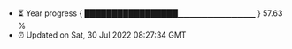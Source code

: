 - ⏳ Year progress { █████████████████▁▁▁▁▁▁▁▁▁▁▁▁▁ } 57.63 %
- ⏰ Updated on Sat, 30 Jul 2022 08:27:34 GMT

